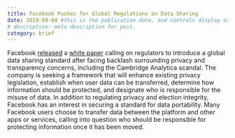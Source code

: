 ```yaml
---
title: Facebook Pushes for Global Regulations on Data Sharing
date: 2019-09-04 #this is the publication date, and controls display order.
# description: meta description for post.
category: brief
---
```

Facebook [released][link1] a [white paper][link2] calling on regulators to introduce a global data sharing standard after facing backlash surrounding privacy and transparency concerns, including the Cambridge Analytica scandal. The company is seeking a framework that will enhance existing privacy legislation, establish when user data can be transferred, determine how information should be protected, and designate who is responsible for the misuse of data. In addition to regulating privacy and election integrity, Facebook has an interest in securing a standard for data portability. Many Facebook users choose to transfer data between the platform and other apps or services, calling into question who should be responsible for protecting information once it has been moved. 

[link1]: https://www.ft.com/content/334ab05e-ce64-11e9-99a4-b5ded7a7fe3f?shareType=nongift
[link2]: https://newsroom.fb.com/news/2019/09/privacy-and-data-portability/
